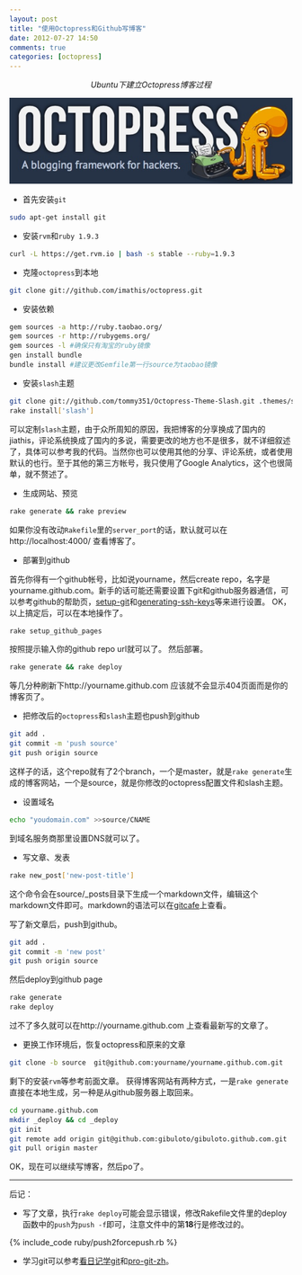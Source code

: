 ```yaml
---
layout: post
title: "使用Octopress和Github写博客"
date: 2012-07-27 14:50
comments: true
categories: [octopress]
---
```

<center><em>Ubuntu下建立Octopress博客过程</em></center>
<center><p><img src="/images/octopress_logo.jpg" alt="Octopress"></p></center>

+ 首先安装``git``
```bash
sudo apt-get install git
```

+ 安装``rvm``和``ruby 1.9.3``
```bash
curl -L https://get.rvm.io | bash -s stable --ruby=1.9.3
```

+ 克隆``octopress``到本地
```bash
git clone git://github.com/imathis/octopress.git 
```

+ 安装依赖
```bash
gem sources -a http://ruby.taobao.org/
gem sources -r http://rubygems.org/
gem sources -l #确保只有淘宝的ruby镜像
gen install bundle
bundle install #建议更改Gemfile第一行source为taobao镜像
```

+ 安装``slash``主题
```bash
git clone git://github.com/tommy351/Octopress-Theme-Slash.git .themes/slash
rake install['slash']
```
可以定制``slash``主题，由于众所周知的原因，我把博客的分享换成了国内的jiathis，评论系统换成了国内的多说，需要更改的地方也不是很多，就不详细叙述了，具体可以参考我的代码。当然你也可以使用其他的分享、评论系统，或者使用默认的也行。至于其他的第三方帐号，我只使用了Google Analytics，这个也很简单，就不赘述了。

+ 生成网站、预览
```bash
rake generate && rake preview
```
如果你没有改动``Rakefile``里的``server_port``的话，默认就可以在 http://localhost:4000/ 查看博客了。

<!-- more -->

+ 部署到github

首先你得有一个github帐号，比如说yourname，然后create repo，名字是yourname.github.com。新手的话可能还需要设置下git和github服务器通信，可以参考github的帮助页，[setup-git](https://help.github.com/articles/set-up-git)和[generating-ssh-keys](https://help.github.com/articles/generating-ssh-keys)等来进行设置。
OK，以上搞定后，可以在本地操作了。
```bash
rake setup_github_pages
```
按照提示输入你的github repo url就可以了。
然后部署。
```bash
rake generate && rake deploy
```
等几分种刷新下http://yourname.github.com 应该就不会显示404页面而是你的博客页了。

+ 把修改后的``octopress``和``slash``主题也push到github
```bash
git add . 
git commit -m 'push source'
git push origin source
```
这样子的话，这个repo就有了2个branch，一个是master，就是``rake generate``生成的博客网站，一个是source，就是你修改的octopress配置文件和slash主题。

+ 设置域名
```bash
echo "youdomain.com" >>source/CNAME
```
到域名服务商那里设置DNS就可以了。

+ 写文章、发表
```bash
rake new_post['new-post-title']
```
这个命令会在source/_posts目录下生成一个markdown文件，编辑这个markdown文件即可。markdown的语法可以在[gitcafe](http://gitcafe.com/riku/Markdown-Syntax-CN/blob/master/syntax.md)上查看。

写了新文章后，push到github。
```bash
git add . 
git commit -m 'new post'
git push origin source
```
然后deploy到github page
```bash
rake generate
rake deploy
```
过不了多久就可以在http://yourname.github.com 上查看最新写的文章了。

+ 更换工作环境后，恢复octopress和原来的文章
```bash
git clone -b source  git@github.com:yourname/yourname.github.com.git
```
剩下的安装``rvm``等参考前面文章。
获得博客网站有两种方式，一是``rake generate``直接在本地生成，另一种是从github服务器上取回来。
```bash
cd yourname.github.com
mkdir _deploy && cd _deploy
git init
git remote add origin git@github.com:gibuloto/gibuloto.github.com.git
git pull origin master
```
OK，现在可以继续写博客，然后po了。

---------------------------------
后记：

+ 写了文章，执行``rake deploy``可能会显示错误，修改Rakefile文件里的deploy函数中的``push``为``push -f``即可，注意文件中的第**18**行是修改过的。

{% include_code ruby/push2forcepush.rb %}

+ 学习git可以参考<a href="/downloads/files/learninggit.pdf">看日记学git</a>和[pro-git-zh](https://github.com/numbbbbb/progit-zh-pdf-epub-mobi)。
